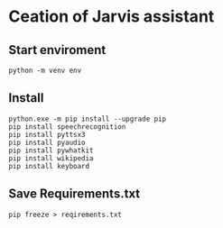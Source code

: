 # Ceation of Jarvis assistant

## Start enviroment
```
python -m venv env
```

## Install
``` 
python.exe -m pip install --upgrade pip
pip install speechrecognition
pip install pyttsx3
pip install pyaudio
pip install pywhatkit
pip install wikipedia
pip install keyboard
```

## Save Requirements.txt
``` 
pip freeze > reqirements.txt
```
